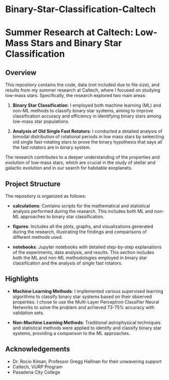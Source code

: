 # Binary-Star-Classification-Caltech

# Summer Research at Caltech: Low-Mass Stars and Binary Star Classification

## Overview

This repository contains the code, data (not included due to file size), and results from my summer research at Caltech, where I focused on studying low-mass stars. Specifically, the research explored two main areas:

1. **Binary Star Classification**: I employed both machine learning (ML) and non-ML methods to classify binary star systems, aiming to improve classification accuracy and efficiency in identifying binary stars among low-mass star populations.

2. **Analysis of Old Single Fast Rotators**: I conducted a detailed analysis of bimodal distribution of rotational periods in low mass stars by seleecting old single fast-rotating stars to prove the binary hypothesis that says all the fast rotators are in binary system.

The research contributes to a deeper understanding of the properties and evolution of low-mass stars, which are crucial in the study of stellar and galactic evolution and in our search for habitable exoplanets.

## Project Structure

The repository is organized as follows:

- **calculations**: Contains scripts for the mathematical and statistical analysis performed during the research. This includes both ML and non-ML approaches to binary star classification.
  
- **figures**: Includes all the plots, graphs, and visualizations generated during the research, illustrating the findings and comparisons of different methods used.

- **notebooks**: Jupyter notebooks with detailed step-by-step explanations of the experiments, data analysis, and results. This section includes both the ML and non-ML methodologies employed in binary star classification and the analysis of single fast rotators.

## Highlights

- **Machine Learning Methods**: I implemented various supervised learning algorithms to classify binary star systems based on their observed properties. I chose to use the Multi-Layer Perceptron Classifier Neural Networks to solve the problem and achieved 73-75% accuracy with validation sets.

- **Non-Machine Learning Methods**: Traditional astrophysical techniques and statistical methods were applied to identify and classify binary star systems, providing a comparison to the ML approaches.


## Acknowledgements
 - Dr. Rocio Kiman, Professor Gregg Hallinan for their unwavering support
 - Caltech, VURP Program
 - Pasadena City College